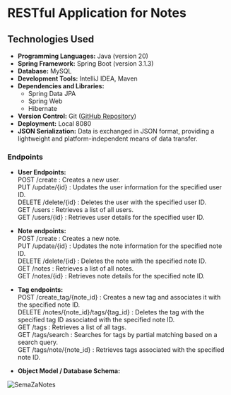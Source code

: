 # RESTful Application for Notes

## Technologies Used
- **Programming Languages:** Java (version 20)
- **Spring Framework:** Spring Boot (version 3.1.3)
- **Database:** MySQL
- **Development Tools:** IntelliJ IDEA, Maven
- **Dependencies and Libraries:**
  - Spring Data JPA
  - Spring Web
  - Hibernate
- **Version Control:** Git ([GitHub Repository](https://github.com/DataBora/notes-rest-app))
- **Deployment:** Local 8080
- **JSON Serialization:** Data is exchanged in JSON format, providing a lightweight and platform-independent means of data transfer.

### Endpoints
- **User Endpoints:**<br>
POST /create : Creates a new user.<br>
PUT /update/{id} : Updates the user information for the specified user ID.<br>
DELETE /delete/{id} : Deletes the user with the specified user ID.<br>
GET /users : Retrieves a list of all users.<br>
GET /users/{id} : Retrieves user details for the specified user ID.<br>
- **Note endpoints:**<br>
POST /create : Creates a new note.<br>
PUT /update/{id} : Updates the note information for the specified note ID.<br>
DELETE /delete/{id} : Deletes the note with the specified note ID.<br>
GET /notes : Retrieves a list of all notes.<br>
GET /notes/{id} : Retrieves note details for the specified note ID.<br>
- **Tag endpoints:**<br>
POST /create_tag/{note_id} : Creates a new tag and associates it with the specified note ID.<br>
DELETE /notes/{note_id}/tags/{tag_id} : Deletes the tag with the specified tag ID associated with the specified note ID.<br>
GET /tags : Retrieves a list of all tags.<br>
GET /tags/search : Searches for tags by partial matching based on a search query.<br>
GET /tags/note/{note_id} : Retrieves tags associated with the specified note ID.<br>

- **Object Model / Database Schema:**

![SemaZaNotes](https://github.com/DataBora/notes-rest-app/assets/94956337/399047bc-9474-463d-be55-b1e697eb274b)
